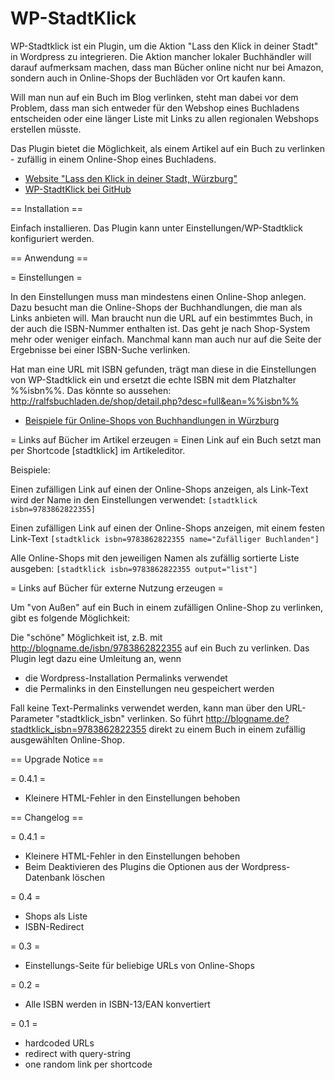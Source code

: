 WP-StadtKlick
=============

WP-Stadtklick ist ein Plugin, um die Aktion "Lass den Klick in deiner Stadt" in Wordpress zu integrieren. Die Aktion mancher lokaler Buchhändler will darauf aufmerksam machen, dass man Bücher online nicht nur bei Amazon, sondern auch in Online-Shops der Buchläden vor Ort kaufen kann.

Will man nun auf ein Buch im Blog verlinken, steht man dabei vor dem Problem, dass man sich entweder für den Webshop eines Buchladens entscheiden oder eine länger Liste mit Links zu allen regionalen Webshops erstellen müsste. 

Das Plugin bietet die Möglichkeit, als einem Artikel auf ein Buch zu verlinken - zufällig in einem Online-Shop eines Buchladens.

* [Website "Lass den Klick in deiner Stadt, Würzburg"](http://buylocal-wuerzburg.de/)
* [WP-StadtKlick bei GitHub](https://github.com/rthees/wp-stadtklick)

== Installation ==

Einfach installieren. Das Plugin kann unter Einstellungen/WP-Stadtklick konfiguriert werden.

== Anwendung ==

= Einstellungen =

In den Einstellungen muss man mindestens einen Online-Shop anlegen. Dazu besucht man die Online-Shops der Buchhandlungen, die man als Links anbieten will. Man braucht nun die URL auf ein bestimmtes Buch, in der auch die ISBN-Nummer enthalten ist. Das geht je nach Shop-System mehr oder weniger einfach.
Manchmal kann man auch nur auf die Seite der Ergebnisse bei einer ISBN-Suche verlinken. 

Hat man eine URL mit ISBN gefunden, trägt man diese in die Einstellungen von WP-Stadtklick ein und ersetzt die echte ISBN mit dem Platzhalter %%isbn%%.
Das könnte so aussehen: http://ralfsbuchladen.de/shop/detail.php?desc=full&ean=%%isbn%%

* [Beispiele für Online-Shops von Buchhandlungen in Würzburg](https://gist.github.com/rthees/6257484)

= Links auf Bücher im Artikel erzeugen =
Einen Link auf ein Buch setzt man per Shortcode [stadtklick] im Artikeleditor.

Beispiele:

Einen zufälligen Link auf einen der Online-Shops anzeigen, als Link-Text wird der Name in den Einstellungen verwendet:
`[stadtklick isbn=9783862822355]`

Einen zufälligen Link auf einen der Online-Shops anzeigen, mit einem festen Link-Text
`[stadtklick isbn=9783862822355 name="Zufälliger Buchlanden"]`

Alle Online-Shops mit den jeweiligen Namen als zufällig sortierte Liste ausgeben:
`[stadtklick isbn=9783862822355 output="list"]`


= Links auf Bücher für externe Nutzung erzeugen =

Um "von Außen" auf ein Buch in einem zufälligen Online-Shop zu verlinken, gibt es folgende Möglichkeit:

Die "schöne" Möglichkeit ist, z.B. mit http://blogname.de/isbn/9783862822355 auf ein Buch zu verlinken.
Das Plugin legt dazu eine Umleitung an, wenn

* die Wordpress-Installation Permalinks verwendet
* die Permalinks in den Einstellungen neu gespeichert werden

Fall keine Text-Permalinks verwendet werden, kann man über den URL-Parameter "stadtklick_isbn" verlinken. So führt http://blogname.de?stadtklick_isbn=9783862822355 direkt zu einem Buch in einem zufällig ausgewählten Online-Shop.


== Upgrade Notice ==

= 0.4.1 =
+ Kleinere HTML-Fehler in den Einstellungen behoben


== Changelog ==

= 0.4.1 =
+ Kleinere HTML-Fehler in den Einstellungen behoben
+ Beim Deaktivieren des Plugins die Optionen aus der Wordpress-Datenbank löschen

= 0.4 =
+ Shops als Liste
+ ISBN-Redirect

= 0.3 =
+ Einstellungs-Seite für beliebige URLs von Online-Shops

= 0.2 =

+ Alle ISBN werden in ISBN-13/EAN konvertiert

= 0.1 =

* hardcoded URLs
* redirect with query-string
* one random link per shortcode